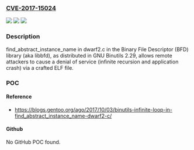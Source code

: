 ### [CVE-2017-15024](https://cve.mitre.org/cgi-bin/cvename.cgi?name=CVE-2017-15024)
![](https://img.shields.io/static/v1?label=Product&message=n%2Fa&color=blue)
![](https://img.shields.io/static/v1?label=Version&message=n%2Fa&color=blue)
![](https://img.shields.io/static/v1?label=Vulnerability&message=n%2Fa&color=brighgreen)

### Description

find_abstract_instance_name in dwarf2.c in the Binary File Descriptor (BFD) library (aka libbfd), as distributed in GNU Binutils 2.29, allows remote attackers to cause a denial of service (infinite recursion and application crash) via a crafted ELF file.

### POC

#### Reference
- https://blogs.gentoo.org/ago/2017/10/03/binutils-infinite-loop-in-find_abstract_instance_name-dwarf2-c/

#### Github
No GitHub POC found.

